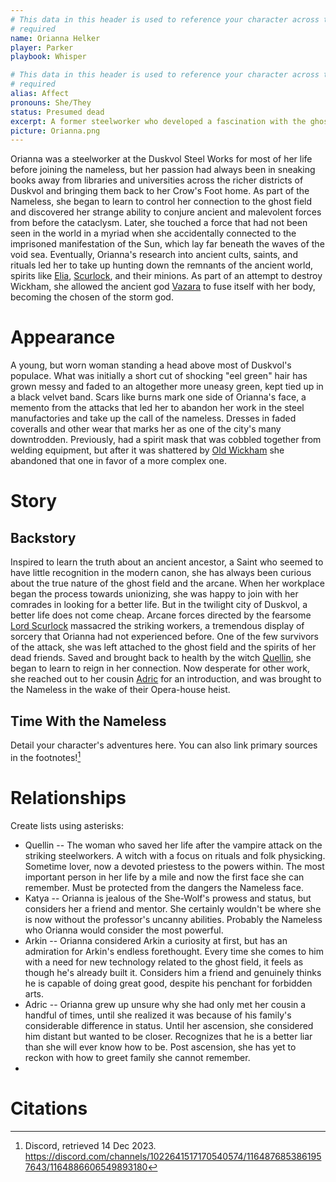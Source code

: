 ```yaml
---
# This data in this header is used to reference your character across the entire website. 
# required
name: Orianna Helker
player: Parker
playbook: Whisper

# This data in this header is used to reference your character across the entire website. 
# required
alias: Affect
pronouns: She/They
status: Presumed dead
excerpt: A former steelworker who developed a fascination with the ghost field after witnessing vampires massacre her union mates. Now a manifestation of Vazara
picture: Orianna.png
---
```


Orianna was a steelworker at the Duskvol Steel Works for most of her life before joining the nameless, but her passion had always been in sneaking books away from libraries and universities across the richer districts of Duskvol and bringing them back to her Crow's Foot home. As part of the Nameless, she began to learn to control her connection to the ghost field and discovered her strange ability to conjure ancient and malevolent forces from before the cataclysm. Later, she touched a force that had not been seen in the world in a myriad when she accidentally connected to the imprisoned manifestation of the Sun, which lay far beneath the waves of the void sea. Eventually, Orianna's research into ancient cults, saints, and rituals led her to take up hunting down the remnants of the ancient world, spirits like [Elia](../characters/Elia), [Scurlock](../characters/Scurlock), and their minions. As part of an attempt to destroy Wickham, she allowed the ancient god [Vazara](../characters/Vazara) to fuse itself with her body, becoming the chosen of the storm god. 

# Appearance
A young, but worn woman standing a head above most of Duskvol's populace. What was initially a short cut of shocking "eel green" hair has grown messy and faded to an altogether more uneasy green, kept tied up in a black velvet band. Scars like burns mark one side of Orianna's face, a memento from the attacks that led her to abandon her work in the steel manufactories and take up the call of the nameless. Dresses in faded coveralls and other wear that marks her as one of the city's many downtrodden. Previously, had a spirit mask that was cobbled together from welding equipment, but after it was shattered by [ Old Wickham](../characters/Elia) she abandoned that one in favor of a more complex one. 

# Story
## Backstory
Inspired to learn the truth about an ancient ancestor, a Saint who seemed to have little recognition in the modern canon, she has always been curious about the true nature of the ghost field and the arcane. When her workplace began the process towards unionizing, she was happy to join with her comrades in looking for a better life. But in the twilight city of Duskvol, a better life does not come cheap. Arcane forces directed by the fearsome [Lord Scurlock](../characters/Scurlock) massacred the striking workers, a tremendous display of sorcery that Orianna had not experienced before. One of the few survivors of the attack, she was left attached to the ghost field and the spirits of her dead friends. Saved and brought back to health by the witch [Quellin](../characters/Quellin), she began to learn to reign in her connection. Now desperate for other work, she reached out to her cousin [Adric](../player_characters/Adric) for an introduction, and was brought to the Nameless in the wake of their Opera-house heist.

## Time With the Nameless
Detail your character's adventures here. You can also link primary sources in the footnotes![^1]


# Relationships
Create lists using asterisks:

* Quellin -- The woman who saved her life after the vampire attack on the striking steelworkers. A witch with a focus on rituals and folk physicking. Sometime lover, now a devoted priestess to the powers within. The most important person in her life by a mile and now the first face she can remember. Must be protected from the dangers the Nameless face.
* Katya -- Orianna is jealous of the She-Wolf's prowess and status, but considers her a friend and mentor. She certainly wouldn't be where she is now without the professor's uncanny abilities. Probably the Nameless who Orianna would consider the most powerful. 
* Arkin -- Orianna considered Arkin a curiosity at first, but has an admiration for Arkin's endless forethought. Every time she comes to him with a need for new technology related to the ghost field, it feels as though he's already built it. Considers him a friend and genuinely thinks he is capable of doing great good, despite his penchant for forbidden arts. 
* Adric -- Orianna grew up unsure why she had only met her cousin a handful of times, until she realized it was because of his family's considerable difference in status. Until her ascension, she considered him distant but wanted to be closer. Recognizes that he is a better liar than she will ever know how to be. Post ascension, she has yet to reckon with how to greet family she cannot remember.
* 

# Citations
[^1]: Discord, retrieved 14 Dec 2023. <https://discord.com/channels/1022641517170540574/1164876853861957643/1164886606549893180>
